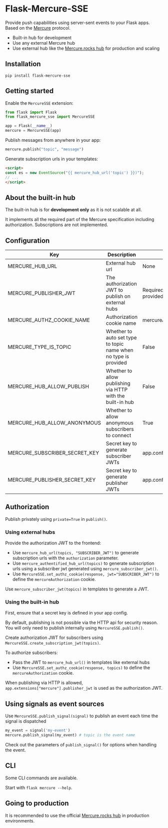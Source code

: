 # Flask-Mercure-SSE

Provide push capabilities using server-sent events to your Flask apps. Based on the [Mercure](https://mercure.rocks) protocol.

 - Built-in hub for development
 - Use any external Mercure hub
 - Use external hub like the [Mercure.rocks hub](https://mercure.rocks/docs/hub/install) for production and scaling

## Installation

```
pip install flask-mercure-sse
```

## Getting started

Enable the `MercureSSE` extension:

```python
from flask import Flask
from flask_mercure_sse import MercureSSE

app = Flask(__name__)
mercure = MercureSSE(app)
```

Publish messages from anywhere in your app:

```python
mercure.publish("topic", "message")
```

Generate subscription urls in your templates:

```html
<script>
const es = new EventSource("{{ mercure_hub_url('topic') }})");
// ...
</script>
```

## About the built-in hub

The built-in hub is for **development only** as it is not scalable at all.

It implements all the required part of the Mercure specification including authorization. Subscriptions are not implemented.

## Configuration

| Key | Description | Default |
| --- | --- | --- |
| MERCURE_HUB_URL | External hub url | None |
| MERCURE_PUBLISHER_JWT | The authorization JWT to publish on external hubs | Required when hub url is provided |
| MERCURE_AUTHZ_COOKIE_NAME | Authorization cookie name | mercureAuthorization |
| MERCURE_TYPE_IS_TOPIC | Whether to auto set type to topic name when no type is provided | False |
| MERCURE_HUB_ALLOW_PUBLISH | Whether to allow publishing via HTTP with the built-in hub | False |
| MERCURE_HUB_ALLOW_ANONYMOUS | Whether to allow anonymous subscribers to connect | True |
| MERCURE_SUBSCRIBER_SECRET_KEY | Secret key to generate subscriber JWTs | app.config["SECRET_KEY"] |
| MERCURE_PUBLISHER_SECRET_KEY | Secret key to generate publisher JWTs | app.config["SECRET_KEY"] |

## Authorization

Publish privately using `private=True` in `publish()`.

### Using external hubs

Provide the authorization JWT to the frontend:

 - Use `mercure_hub_url(topics, "SUBSCRIBER_JWT")` to generate subscription urls with the `authorization` parameter.
 - Use `mercure_authentified_hub_url(topics)` to generate subscription urls using a subscriber jwt generated using `mercure_subscriber_jwt()`.
 - Use `MercureSSE.set_authz_cookie(response, jwt="SUBSCRIBER_JWT")` to define the `mercureAuthorization` cookie.

Use `mercure_subscriber_jwt(topics)` in templates to generate a JWT.

### Using the built-in hub

First, ensure that a secret key is defined in your app config.

By default, publishing is not possible via the HTTP api for security reason. You will only need to publish internally using `MercureSSE.publish()`.

Create authorization JWT for subscribers using `MercureSSE.create_subscription_jwt(topics)`.

To authorize subscribers:

 - Pass the JWT to `mercure_hub_url()` in templates like external hubs
 - Use `MercureSSE.set_authz_cookie(response, topics)` to define the `mercureAuthorization` cookie.

When publishing via HTTP is allowed, `app.extensions["mercure"].publisher_jwt` is used as the authorization JWT.

## Using signals as event sources

Use `MercureSSE.publish_signal(signal)` to publish an event each time the signal is dispatched

```py
my_event = signal('my-event')
mercure.publish_signal(my_event) # topic is the event name
```

Check out the parameters of `publish_signal()` for options when handling the event.

## CLI

Some CLI commands are available.

Start with `flask mercure --help`.

## Going to production

It is recommended to use the official [Mercure.rocks hub](https://mercure.rocks/docs/hub/install) in production environments.